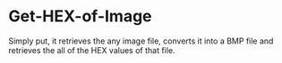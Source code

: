 # Get-HEX-of-Image
Simply put, it retrieves the any image file, converts it into a BMP file and retrieves the all of the HEX values of that file.
